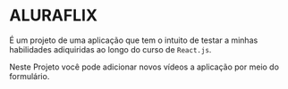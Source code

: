 # ALURAFLIX

É um projeto de uma aplicação que tem o intuito de testar a minhas habilidades adiquiridas ao longo do curso de `React.js`.

Neste Projeto você pode adicionar novos vídeos a aplicação por meio do formulário.
